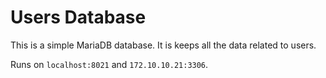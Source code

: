 # Users Database

This is a simple MariaDB database. It is keeps all the data related to users. 

Runs on `localhost:8021` and `172.10.10.21:3306`. 
